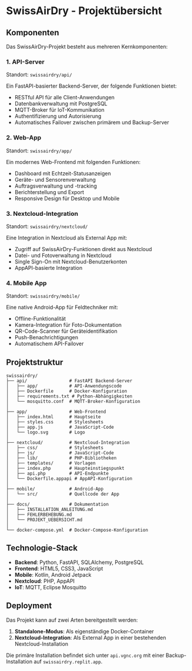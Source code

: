 # SwissAirDry - Projektübersicht

## Komponenten

Das SwissAirDry-Projekt besteht aus mehreren Kernkomponenten:

### 1. API-Server

Standort: `swissairdry/api/`

Ein FastAPI-basierter Backend-Server, der folgende Funktionen bietet:
- RESTful API für alle Client-Anwendungen
- Datenbankverwaltung mit PostgreSQL
- MQTT-Broker für IoT-Kommunikation
- Authentifizierung und Autorisierung
- Automatisches Failover zwischen primärem und Backup-Server

### 2. Web-App

Standort: `swissairdry/app/`

Ein modernes Web-Frontend mit folgenden Funktionen:
- Dashboard mit Echtzeit-Statusanzeigen
- Geräte- und Sensorenverwaltung
- Auftragsverwaltung und -tracking
- Berichterstellung und Export
- Responsive Design für Desktop und Mobile

### 3. Nextcloud-Integration

Standort: `swissairdry/nextcloud/`

Eine Integration in Nextcloud als External App mit:
- Zugriff auf SwissAirDry-Funktionen direkt aus Nextcloud
- Datei- und Fotoverwaltung in Nextcloud
- Single Sign-On mit Nextcloud-Benutzerkonten
- AppAPI-basierte Integration

### 4. Mobile App

Standort: `swissairdry/mobile/`

Eine native Android-App für Feldtechniker mit:
- Offline-Funktionalität
- Kamera-Integration für Foto-Dokumentation
- QR-Code-Scanner für Geräteidentifikation
- Push-Benachrichtigungen
- Automatischem API-Failover

## Projektstruktur

```
swissairdry/
├── api/                # FastAPI Backend-Server
│   ├── app/            # API-Anwendungscode
│   ├── Dockerfile      # Docker-Konfiguration
│   ├── requirements.txt # Python-Abhängigkeiten
│   └── mosquitto.conf  # MQTT-Broker-Konfiguration
│
├── app/                # Web-Frontend
│   ├── index.html      # Hauptseite
│   ├── styles.css      # Stylesheets
│   ├── app.js          # JavaScript-Code
│   └── logo.svg        # Logo
│
├── nextcloud/          # Nextcloud-Integration
│   ├── css/            # Stylesheets
│   ├── js/             # JavaScript-Code
│   ├── lib/            # PHP-Bibliotheken
│   ├── templates/      # Vorlagen
│   ├── index.php       # Haupteinstiegspunkt
│   ├── api.php         # API-Endpunkte
│   └── Dockerfile.appapi # AppAPI-Konfiguration
│
├── mobile/             # Android-App
│   └── src/            # Quellcode der App
│
├── docs/               # Dokumentation
│   ├── INSTALLATION_ANLEITUNG.md
│   ├── FEHLERBEHEBUNG.md
│   └── PROJEKT_UEBERSICHT.md
│
└── docker-compose.yml  # Docker-Compose-Konfiguration
```

## Technologie-Stack

- **Backend**: Python, FastAPI, SQLAlchemy, PostgreSQL
- **Frontend**: HTML5, CSS3, JavaScript
- **Mobile**: Kotlin, Android Jetpack
- **Nextcloud**: PHP, AppAPI
- **IoT**: MQTT, Eclipse Mosquitto

## Deployment

Das Projekt kann auf zwei Arten bereitgestellt werden:

1. **Standalone-Modus**: Als eigenständige Docker-Container
2. **Nextcloud-Integration**: Als External App in einer bestehenden Nextcloud-Installation

Die primäre Installation befindet sich unter `api.vgnc.org` mit einer Backup-Installation auf `swissairdry.replit.app`.